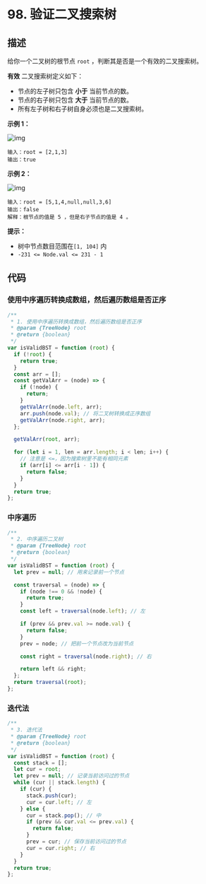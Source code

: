 # 98. 验证二叉搜索树

## 描述

给你一个二叉树的根节点 `root` ，判断其是否是一个有效的二叉搜索树。

**有效** 二叉搜索树定义如下：

-   节点的左子树只包含 **小于** 当前节点的数。
-   节点的右子树只包含 **大于** 当前节点的数。
-   所有左子树和右子树自身必须也是二叉搜索树。

 

**示例 1：**

![img](https://qiniucloud.qishilong.space/images/202308242318387.jpg)

```
输入：root = [2,1,3]
输出：true
```

**示例 2：**

![img](https://qiniucloud.qishilong.space/images/202308242318400.jpg)

```
输入：root = [5,1,4,null,null,3,6]
输出：false
解释：根节点的值是 5 ，但是右子节点的值是 4 。
```

 

**提示：**

-   树中节点数目范围在`[1, 104]` 内
-   `-231 <= Node.val <= 231 - 1`

## 代码

### 使用中序遍历转换成数组，然后遍历数组是否正序

```ts
/**
 * 1. 使用中序遍历转换成数组，然后遍历数组是否正序
 * @param {TreeNode} root
 * @return {boolean}
 */
var isValidBST = function (root) {
  if (!root) {
    return true;
  }
  const arr = [];
  const getValArr = (node) => {
    if (!node) {
      return;
    }
    getValArr(node.left, arr);
    arr.push(node.val); // 将二叉树转换成正序数组
    getValArr(node.right, arr);
  };

  getValArr(root, arr);

  for (let i = 1, len = arr.length; i < len; i++) {
    // 注意是 <=，因为搜索树里不能有相同元素
    if (arr[i] <= arr[i - 1]) {
      return false;
    }
  }
  return true;
};
```

### 中序遍历

```ts
/**
 * 2. 中序遍历二叉树
 * @param {TreeNode} root
 * @return {boolean}
 */
var isValidBST = function (root) {
  let prev = null; // 用来记录前一个节点

  const traversal = (node) => {
    if (node !== 0 && !node) {
      return true;
    }
    const left = traversal(node.left); // 左

    if (prev && prev.val >= node.val) {
      return false;
    }
    prev = node; // 把前一个节点改为当前节点

    const right = traversal(node.right); // 右

    return left && right;
  };
  return traversal(root);
};
```

### 迭代法

```js
/**
 * 3. 迭代法
 * @param {TreeNode} root
 * @return {boolean}
 */
var isValidBST = function (root) {
  const stack = [];
  let cur = root;
  let prev = null; // 记录当前访问过的节点
  while (cur || stack.length) {
    if (cur) {
      stack.push(cur);
      cur = cur.left; // 左
    } else {
      cur = stack.pop(); // 中
      if (prev && cur.val <= prev.val) {
        return false;
      }
      prev = cur; // 保存当前访问过的节点
      cur = cur.right; // 右
    }
  }
  return true;
};
```
